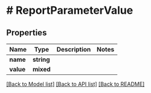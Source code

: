# # ReportParameterValue

## Properties

Name | Type | Description | Notes
------------ | ------------- | ------------- | -------------
**name** | **string** |  |
**value** | **mixed** |  |

[[Back to Model list]](../../README.md#models) [[Back to API list]](../../README.md#endpoints) [[Back to README]](../../README.md)
